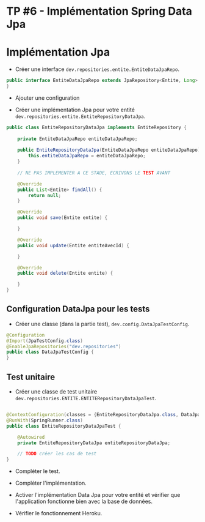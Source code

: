 # TP #6 - Implémentation Spring Data Jpa

# Implémentation Jpa

* Créer une interface `dev.repositories.entite.EntiteDataJpaRepo`.

```java
public interface EntiteDataJpaRepo extends JpaRepository<Entite, Long> {
}
```

* Ajouter une configuration 

* Créer une implémentation Jpa pour votre entité `dev.repositories.entite.EntiteRepositoryDataJpa`.

```java
public class EntiteRepositoryDataJpa implements EntiteRepository {
    
    private EntiteDataJpaRepo entiteDataJpaRepo;
    
    public EntiteRepositoryDataJpa(EntiteDataJpaRepo entiteDataJpaRepo) {
        this.entiteDataJpaRepo = entiteDataJpaRepo;
    }
    
    // NE PAS IMPLEMENTER A CE STADE, ECRIVONS LE TEST AVANT

    @Override
    public List<Entite> findAll() {
        return null;
    }

    @Override
    public void save(Entite entite) {

    }

    @Override
    public void update(Entite entiteAvecId) {

    }

    @Override
    public void delete(Entite entite) {

    }
}
```

## Configuration DataJpa pour les tests

* Créer une classe (dans la partie test), `dev.config.DataJpaTestConfig`.

```java
@Configuration
@Import(JpaTestConfig.class)
@EnableJpaRepositories("dev.repositories")
public class DataJpaTestConfig {
}
```

## Test unitaire

* Créer une classe de test unitaire `dev.repositories.ENTITE.ENTITERepositoryDataJpaTest`.

```java

@ContextConfiguration(classes = {EntiteRepositoryDataJpa.class, DataJpaTestConfig.class})
@RunWith(SpringRunner.class)
public class EntiteRepositoryDataJpaTest {

    @Autowired
    private EntiteRepositoryDataJpa entiteRepositoryDataJpa;

    // TODO créer les cas de test
}

```

* Compléter le test.

* Compléter l'implémentation.

* Activer l'implémentation Data Jpa pour votre entité et vérifier que l'application fonctionne bien avec la base de données.

* Vérifier le fonctionnement Heroku.
